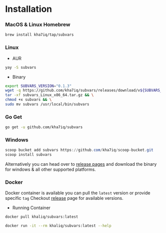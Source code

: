 # Installation

### MacOS & Linux Homebrew

```bash
brew install kha7iq/tap/subvars
```

### Linux

* AUR
```bash
yay -S subvars
```

* Binary
```bash
export SUBVARS_VERSION="0.1.3"
wget -q https://github.com/kha7iq/subvars/releases/download/v${SUBVARS_VERSION}/subvars_Linux_x86_64.tar.gz && \
tar -xf subvars_Linux_x86_64.tar.gz && \
chmod +x subvars && \
sudo mv subvars /usr/local/bin/subvars
```

### Go Get

```bash
go get -u github.com/kha7iq/subvars
```

### Windows

```powershell
scoop bucket add subvars https://github.com/kha7iq/scoop-bucket.git
scoop install subvars
```

Alternatively you can head over to [release pages](https://github.com/kha7iq/subvars/releases)
and download the binary for windows & all other supported platforms.

### Docker

Docker container is available you can pull the `latest` version or provide specific `tag`
Checkout [release](https://github.com/kha7iq/subvars/releases) page for available versions.

* Running Container

```bash
docker pull khaliq/subvars:latest

docker run -it --rm khaliq/subvars:latest --help
```
